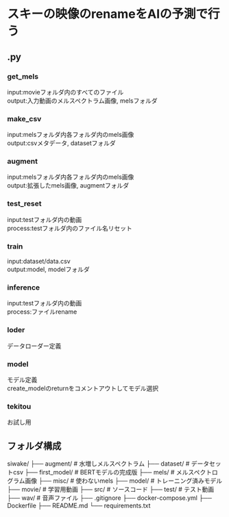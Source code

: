 # スキーの映像のrenameをAIの予測で行う
## .py  
### get_mels
input:movieフォルダ内のすべてのファイル  
output:入力動画のメルスペクトラム画像, melsフォルダ  
### make_csv  
input:melsフォルダ内各フォルダ内のmels画像  
output:csvメタデータ, datasetフォルダ  
### augment  
input:melsフォルダ内各フォルダ内のmels画像  
output:拡張したmels画像, augmentフォルダ  
### test_reset  
input:testフォルダ内の動画  
process:testフォルダ内のファイル名リセット 
### train  
input:dataset/data.csv  
output:model, modelフォルダ  
### inference  
input:testフォルダ内の動画  
process:ファイルrename  
### loder  
データローダー定義  
### model  
モデル定義  
create_modelのreturnをコメントアウトしてモデル選択  
### tekitou  
お試し用  

## フォルダ構成  
siwake/
├── augment/ # 水増しメルスペクトラム
├── dataset/ # データセットcsv
├── first_model/ # BERTモデルの完成版
├── mels/ # メルスペクトログラム画像
├── misc/ # 使わないmels
├── model/ # トレーニング済みモデル
├── movie/ # 学習用動画
├── src/ # ソースコード
├── test/ # テスト動画
├── wav/ # 音声ファイル
├── .gitignore
├── docker-compose.yml
├── Dockerfile
├── README.md
└── requirements.txt

